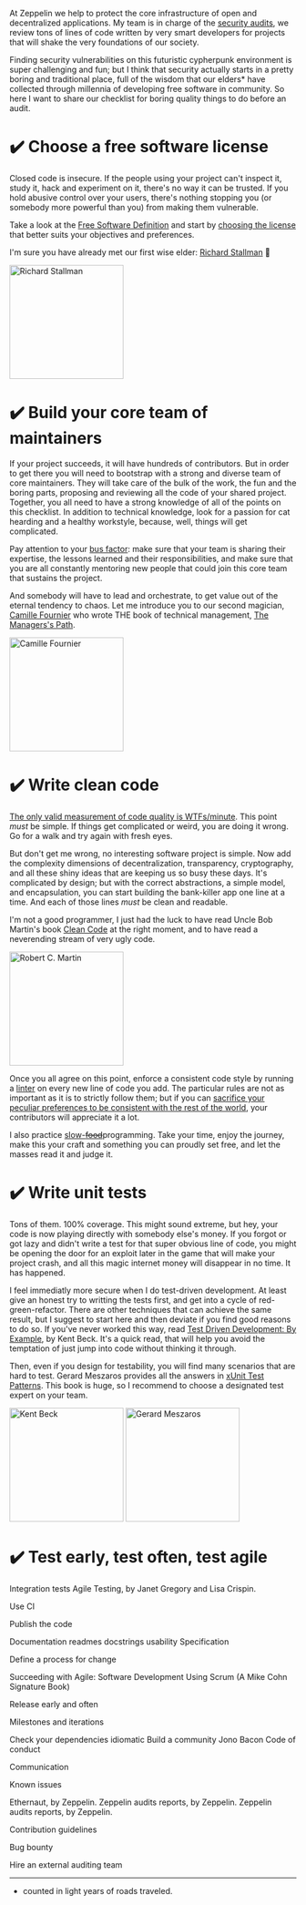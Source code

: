 At Zeppelin we help to protect the core infrastructure of open and
decentralized applications. My team is in charge of the
[security audits](https://zeppelin.solutions/security-audits/),
we review tons of lines of code written by very smart developers for projects
that will shake the very foundations of our society.

Finding security vulnerabilities on this futuristic cypherpunk environment is
super challenging and fun; but I think that security actually starts in a
pretty boring and traditional place, full of the wisdom that our elders* have
collected through millennia of developing free software in community. So here I
want to share our checklist for boring quality things to do before an audit.

# ✔️ Choose a free software license

Closed code is insecure. If the people using your project can't inspect it,
study it, hack and experiment on it, there's no way it can be trusted. If you
hold abusive control over your users, there's nothing stopping you (or somebody
more powerful than you) from making them vulnerable.

Take a look at the
[Free Software Definition](https://www.gnu.org/philosophy/free-sw.en.html)
and start by [choosing the license](https://choosealicense.com/) that better
suits your objectives and preferences.

I'm sure you have already met our first wise elder: [Richard Stallman](https://en.wikipedia.org/wiki/Richard_Stallman) 🤪

[<img src="https://upload.wikimedia.org/wikipedia/commons/d/de/Richard_Stallman_by_gisleh_01.jpg" alt="Richard Stallman" width="200"/>](https://en.wikipedia.org/wiki/Richard_Stallman#/media/File:Richard_Stallman_by_gisleh_01.jpg)

# ✔️ Build your core team of maintainers

If your project succeeds, it will have hundreds of contributors. But in order to
get there you will need to bootstrap with a strong and diverse team of core
maintainers. They will take care of the bulk of the work, the fun and the boring
parts, proposing and reviewing all the code of your shared project. Together,
you all need to have a strong knowledge of all of the points on this checklist.
In addition to technical knowledge, look for a passion for cat hearding and a
healthy workstyle, because, well, things will get complicated.

Pay attention to your [bus factor](https://en.wikipedia.org/wiki/Bus_factor):
make sure that your team is sharing their expertise, the lessons learned and their
responsibilities, and make sure that you are all constantly mentoring new people
that could join this core team that sustains the project.

And somebody will have to lead and orchestrate, to get value out of the eternal
tendency to chaos. Let me introduce you to our second magician,
[Camille Fournier](http://www.camilletalk.com/) who wrote THE book of technical
management,
[The Managers's Path](https://www.goodreads.com/book/show/33369254-the-manager-s-path).

[<img src="https://static1.squarespace.com/static/56bf8b0622482edc3dc1919d/t/56bf8ef5f85082335f63196b/1455400011874/21793992240_b56cd4b3e2_o+%281%29.jpg?format=500w" alt="Camille Fournier" width="200"/>](http://www.camilletalk.com/contact/)

# ✔️ Write clean code

[The only valid measurement of code quality is WTFs/minute](https://www.osnews.com/story/19266/wtfsm/). This point *must* be simple. If things get complicated or
weird, you are doing it wrong. Go for a walk and try again with fresh eyes.

But don't get me wrong, no interesting software project is simple. Now add the
complexity dimensions of decentralization, transparency, cryptography, and all
these shiny ideas that are keeping us so busy these days. It's complicated by
design; but with the correct abstractions, a simple model, and encapsulation,
you can start building the bank-killer app one line at a time. And each of
those lines *must* be clean and readable.

I'm not a good programmer, I just had the luck to have read Uncle Bob Martin's
book [Clean Code](https://www.goodreads.com/book/show/3735293-clean-code) at
the right moment, and to have read a neverending stream of very ugly code.

[<img src="https://upload.wikimedia.org/wikipedia/commons/thumb/e/ee/Robert_Cecil_Martin.png/800px-Robert_Cecil_Martin.png" alt="Robert C. Martin" width="200"/>](https://en.wikipedia.org/wiki/Robert_C._Martin#/media/File:Robert_Cecil_Martin.png)

Once you all agree on this point, enforce a consistent code style by running a
[linter](https://en.wikipedia.org/wiki/Lint_(software)) on every new line of
code you add. The particular rules are not as important as it is to strictly
follow them; but if you can
[sacrifice your peculiar preferences to be consistent with the rest of the world](https://github.com/OpenZeppelin/openzeppelin-solidity/issues/1396#issuecomment-440426310), your contributors will appreciate it a lot.

I also practice [slow-~~food~~](https://en.wikipedia.org/wiki/Slow_Food)programming.
Take your time, enjoy the journey, make this your craft and something you can
proudly set free, and let the masses read it and judge it.

# ✔️ Write unit tests

Tons of them. 100% coverage. This might sound extreme, but hey, your code is now
playing directly with somebody else's money. If you forgot or got lazy and
didn't write a test for that super obvious line of code, you might be opening
the door for an exploit later in the game that will make your project crash, and
all this magic internet money will disappear in no time. It has happened.

I feel immediatly more secure when I do test-driven development. At least give
an honest try to writting the tests first, and get into a cycle of
red-green-refactor. There are other techniques that can achieve the same
result, but I suggest to start here and then deviate if you find good
reasons to do so. If you've never worked this way, read
[Test Driven Development: By Example](https://www.goodreads.com/book/show/387190.Test_Driven_Development),
by Kent Beck. It's a quick read, that will help you avoid the temptation of
just jump into code without thinking it through.

Then, even if you design for testability, you will find many scenarios that are
hard to test. Gerard Meszaros provides all the answers in
[xUnit Test Patterns](https://www.goodreads.com/book/show/337302.xUnit_Test_Patterns).
This book is huge, so I recommend to choose a designated test expert on your
team.

[<img src="https://upload.wikimedia.org/wikipedia/commons/c/c0/Kent_Beck_1.jpg" alt="Kent Beck" width="200"/>](https://en.wikipedia.org/wiki/Kent_Beck#/media/File:Kent_Beck_1.jpg) [<img src="https://pbs.twimg.com/profile_images/71233259/Gerard_in_Vancouver__Brian_Foote-O-O_Canada_012_.jpg" alt="Gerard Meszaros" width="200"/>](https://twitter.com/gerardmes)

# ✔️ Test early, test often, test agile

Integration tests
Agile Testing, by Janet Gregory and Lisa Crispin.

Use CI

Publish the code

Documentation
readmes
docstrings
usability
Specification

Define a process for change

 Succeeding with Agile: Software Development Using Scrum
(A Mike Cohn Signature Book)

Release early and often

Milestones and iterations


Check your dependencies
idiomatic
Build a community
Jono Bacon
Code of conduct

Communication

Known issues

Ethernaut, by Zeppelin.
Zeppelin audits reports, by Zeppelin.
Zeppelin audits reports, by Zeppelin.


Contribution guidelines

Bug bounty

Hire an external auditing team

***

* counted in light years of roads traveled.